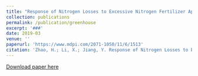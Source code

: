 ```yaml
---
title: "Response of Nitrogen Losses to Excessive Nitrogen Fertilizer Application in Intensive Greenhouse Vegetable Production"
collection: publications
permalink: /publication/greenhouse
excerpt: '###'
date: 2019-03
venue: ''
paperurl: 'https://www.mdpi.com/2071-1050/11/6/1513'
citation: 'Zhao, H.; Li, X.; Jiang, Y. Response of Nitrogen Losses to Excessive Nitrogen Fertilizer Application in Intensive Greenhouse Vegetable Production. Sustainability 2019, 11, 1513. https://doi.org/10.3390/su11061513'
---
```


[Download paper here](https://www.mdpi.com/2071-1050/11/6/1513/pdf)
